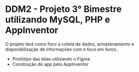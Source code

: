 # DDM2 - Projeto 3° Bimestre utilizando MySQL, PHP e AppInventor
O projeto terá como foco a coleta de dados, armazenamento e disponibilização de informações com o foco em livros.

- Protótipo das telas utilizando o Figma
- Construção do app pelo AppInventor
